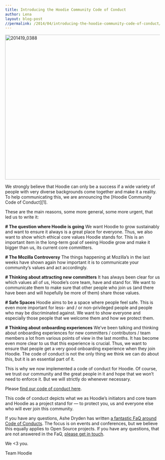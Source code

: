 ```yaml
---
title: Introducing the Hoodie Community Code of Conduct
author: Lena
layout: blog-post
//permalink: /2014/04/introducing-the-hoodie-community-code-of-conduct/
---
```

<img class="alignnone size-large wp-image-1360" style="padding-bottom: 1em;" alt="201419_0388" src="http://blog.hood.ie/wp-content/uploads/2014/04/201419_0388-705x470.jpg" width="705" height="470" />
We strongly believe that Hoodie can only be a success if a wide variety of people with very diverse backgrounds come together and make it a reality. To help communicating this, we are announcing the [Hoodie Community Code of Conduct][1].

These are the main reasons, some more general, some more urgent, that led us to write it:

**\# The question where Hoodie is going**
We want Hoodie to grow sustainably and want to ensure it always is a great place for everyone. Thus, we also want to show which ethical core values Hoodie stands for. This is an important item in the long-term goal of seeing Hoodie grow and make it bigger than us, its current core committers.

**\# The Mozilla Controversy**
The things happening at Mozilla&#8217;s in the last weeks have shown again how important it is to communicate your community&#8217;s values and act accordingly.

**\# Thinking about attracting new committers**
It has always been clear for us which values all of us, Hoodie&#8217;s core team, have and stand for. We want to communicate them to make sure that other people who join us (and there have been and will hopefully be more of them) share those values.

**\# Safe Spaces**
Hoodie aims to be a space where people feel safe. This is even more important for less- and / or non-privileged people and people who may be discriminated against. We want to show everyone and especially those people that we welcome them and how we protect them.

**\# Thinking about onboarding experiences**
We&#8217;ve been talking and thinking about onboarding experiences for new committers / contributors / team members a lot from various points of view in the last months. It has become even more clear to us that this experience is crucial. Thus, we want to ensure that people get a very good onboarding experience when they join Hoodie. The code of conduct is not the only thing we think we can do about this, but it is an essential part of it.

This is why we now implemented a code of conduct for Hoodie. Of course, we trust our community and the great people in it and hope that we won&#8217;t need to enforce it. But we will strictly do whenever necessary.

Please [find our code of conduct here][1].

This code of conduct depicts what we as Hoodie&#8217;s initiators and core team and Hoodie as a project stand for — to protect you, us and everyone else who will ever join this community.

If you have any questions, Ashe Dryden has written [a fantastic FaQ around Code of Conducts][2]. The focus is on events and conferences, but we believe this equally applies to Open Source projects. If you have any questions, that are not answered in the FaQ, [please get in touch][3].

We <3 you.

Team Hoodie

 [1]: http://hood.ie/code-of-conduct.html
 [2]: http://www.ashedryden.com/blog/codes-of-conduct-101-faq
 [3]: http://hood.ie/#about

